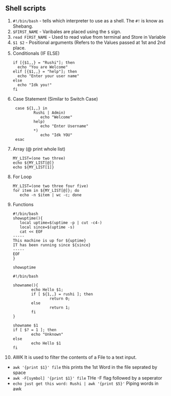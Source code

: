 ## Shell scripts
1. `#!/bin/bash` - tells which interpreter to use as a shell. The `#!` is know as Shebang.
2. `$FIRST_NAME` -  Varibales are placed using the `$` sign.
3. `read FIRST_NAME` - Used to read value from terminal and Store in Variable
4. `$1 $2` - Positional arguments (Refers to the Values passed at 1st and 2nd place.
5. Conditionals (IF ELSE)
    ```shell
   if [{$1,,} = "Rushi"]; then
      echo "You are Welcome"
   elif [{$1,,} = "help"]; then
      echo "Enter your user name"
   else
      echo "Idk you!"
   fi
   ```
6. Case Statement (Similar to Switch Case)
   ```shell
    case ${1,,} in
            Rushi | Admin)
               echo "Welcome"
            help)
               echo "Enter Username"
            *)
               echo "Idk YOU"
    esac
   ```
7. Array (@ print whole list)
   ```shell
   MY_LIST=(one two three)
   echo ${MY_LIST[@]}
   echo ${MY_LIST[1]}
   ``` 
8. For Loop
   ```shell
   MY_LIST=(one two three four five)
   for item in ${MY_LIST[@]}; do
      echo -n $item | wc -c; done
   ```
7. Functions
   ```shell
   #!/bin/bash
   showuptime(){
      local uptime=$(uptime -p | cut -c4-)
      local since=$(uptime -s)
      cat << EOF
   -----
   This machine is up for ${uptime}
   IT has been running since ${since}
   -----
   EOF
   }

   showuptime
   ```
   ```shell
   #!/bin/bash

   showname(){
           echo Hello $1;
           if [ ${1,,} = rushi ]; then
                   return 0;
           else
                   return 1;
           fi
   }
   
   showname $1
   if [ $? = 1 ]; then
           echo "Unknown"
   else
           echo Hello $1
   fi
   ```
8. AWK
It is used to filter the contents of a File to a text input.
- ```awk '{print $1}' file``` this prints the 1st Word in the file seprated by space
- ```awk -F[symbol] '{print $1}' file``` THe -F flag followed by a seperator
- ``` echo just get this word: Rushi | awk '{print $5}' ``` Piping words in awk    
